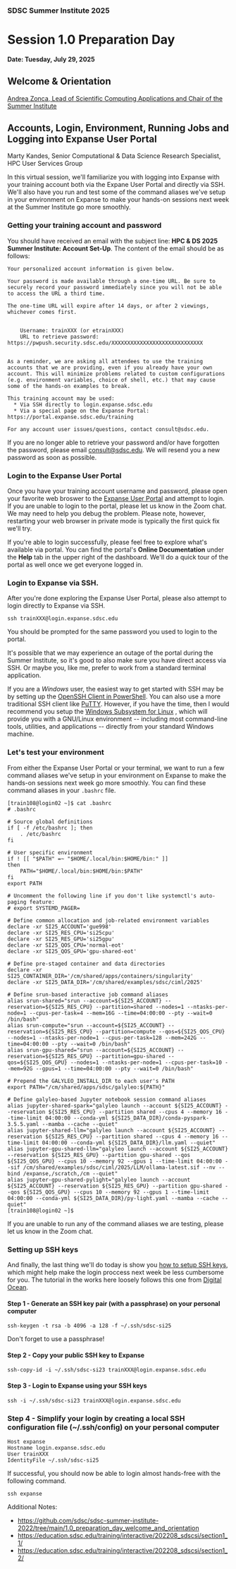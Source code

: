 ### SDSC Summer Institute 2025
# Session 1.0 Preparation Day


**Date: Tuesday, July 29, 2025**


## Welcome & Orientation
[Andrea Zonca, Lead of Scientific Computing Applications and Chair of the Summer Institute](https://www.sdsc.edu/research/experts/zonca_andrea.html)


## Accounts, Login, Environment, Running Jobs and Logging into Expanse User Portal
Marty Kandes, Senior Computational & Data Science Research Specialist, HPC User Services Group

In this virtual session, we'll familiarize you with logging into Expanse with your training account both via the Expane User Portal and directly via SSH. We'll also have you run and test some of the command aliases we've setup in your environment on Expanse to make your hands-on sessions next week at the Summer Institute go more smoothly. 

### Getting your training account and password

You should have received an email with the subject line: **HPC & DS 2025 Summer Institute: Account Set-Up**. The content of the email should be as follows:

```
Your personalized account information is given below.

Your password is made available through a one-time URL. Be sure to securely record your password immediately since you will not be able to access the URL a third time.

The one-time URL will expire after 14 days, or after 2 viewings, whichever comes first.


    Username: trainXXX (or etrainXXX)
    URL to retrieve password: https://pwpush.security.sdsc.edu/XXXXXXXXXXXXXXXXXXXXXXXXXXXXX


As a reminder, we are asking all attendees to use the training accounts that we are providing, even if you already have your own account. This will minimize problems related to custom configurations (e.g. environment variables, choice of shell, etc.) that may cause some of the hands-on examples to break.

This training account may be used:
  * Via SSH directly to login.expanse.sdsc.edu
  * Via a special page on the Expanse Portal: https://portal.expanse.sdsc.edu/training

For any account user issues/questions, contact consult@sdsc.edu. 
```

If you are no longer able to retrieve your password and/or have forgotten the password, please email consult@sdsc.edu. We will resend you a new password as soon as possible.

### Login to the Expanse User Portal

Once you have your training account username and password, please open your favorite web broswer to the [Expanse User Portal](https://portal.expanse.sdsc.edu/training) and attempt to login. If you are unable to login to the portal, please let us know in the Zoom chat. We may need to help you debug the problem. Please note, however, restarting your web browser in private mode is typically the first quick fix  we'll try.

If you're able to login successfully, please feel free to explore what's available via portal. You can find the portal's **Online Documentation** under the **Help** tab in the upper right of the dashboard. We'll do a quick tour of the portal as well once we get everyone logged in. 

### Login to Expanse via SSH.

After you're done exploring the Expanse User Portal, please also attempt to login directly to Expanse via SSH. 
```
ssh trainXXX@login.expanse.sdsc.edu
```
You should be prompted for the same password you used to login to the portal. 

It's possible that we may experience an outage of the portal during the Summer Institute, so it's good to also make sure you have direct access via SSH. Or maybe you, like me, prefer to work from a standard terminal application. 

If you are a *Windows* user, the easiest way to get started with SSH may be by setting up the [OpenSSH Client in PowerShell](https://learn.microsoft.com/en-us/windows-server/administration/openssh/openssh_install_firstuse?tabs=gui). You can also use a more traditional SSH client like [PuTTY](https://www.chiark.greenend.org.uk/~sgtatham/putty/latest.html). However, if you have the time, then I would recommend you setup the [Windows Subsystem for Linux](https://learn.microsoft.com/en-us/windows/wsl/) , which will provide you with a GNU/Linux environment -- including most command-line tools, utilities, and applications -- directly from your standard Windows machine.

### Let's test your environment

From either the Expanse User Portal or your terminal, we want to run a few command aliases we've setup in your environment on Expanse to make the hands-on sessions next week go more smoothly. You can find these command aliases in your `.bashrc` file.

```
[train108@login02 ~]$ cat .bashrc
# .bashrc

# Source global definitions
if [ -f /etc/bashrc ]; then
	. /etc/bashrc
fi

# User specific environment
if ! [[ "$PATH" =~ "$HOME/.local/bin:$HOME/bin:" ]]
then
    PATH="$HOME/.local/bin:$HOME/bin:$PATH"
fi
export PATH

# Uncomment the following line if you don't like systemctl's auto-paging feature:
# export SYSTEMD_PAGER=

# Define common allocation and job-related environment variables
declare -xr SI25_ACCOUNT='gue998'
declare -xr SI25_RES_CPU='si25cpu'
declare -xr SI25_RES_GPU='si25gpu'
declare -xr SI25_QOS_CPU='normal-eot'
declare -xr SI25_QOS_GPU='gpu-shared-eot'

# Define pre-staged container and data directories
declare -xr SI25_CONTAINER_DIR='/cm/shared/apps/containers/singularity'
declare -xr SI25_DATA_DIR='/cm/shared/examples/sdsc/ciml/2025'

# Define srun-based interactive job command aliases
alias srun-shared="srun --account=${SI25_ACCOUNT} --reservation=${SI25_RES_CPU} --partition=shared --nodes=1 --ntasks-per-node=1 --cpus-per-task=4 --mem=16G --time=04:00:00 --pty --wait=0 /bin/bash"
alias srun-compute="srun --account=${SI25_ACCOUNT} --reservation=${SI25_RES_CPU} --partition=compute --qos=${SI25_QOS_CPU} --nodes=1 --ntasks-per-node=1 --cpus-per-task=128 --mem=242G --time=04:00:00 --pty --wait=0 /bin/bash"
alias srun-gpu-shared="srun --account=${SI25_ACCOUNT} --reservation=${SI25_RES_GPU} --partition=gpu-shared --qos=${SI25_QOS_GPU} --nodes=1 --ntasks-per-node=1 --cpus-per-task=10 --mem=92G --gpus=1 --time=04:00:00 --pty --wait=0 /bin/bash"

# Prepend the GALYLEO_INSTALL_DIR to each user's PATH
export PATH="/cm/shared/apps/sdsc/galyleo:${PATH}"

# Define galyleo-based Jupyter notebook session command aliases
alias jupyter-shared-spark="galyleo launch --account ${SI25_ACCOUNT} --reservation ${SI25_RES_CPU} --partition shared --cpus 4 --memory 16 --time-limit 04:00:00 --conda-yml ${SI25_DATA_DIR}/conda-pyspark-3.5.5.yaml --mamba --cache --quiet"
alias jupyter-shared-llm="galyleo launch --account ${SI25_ACCOUNT} --reservation ${SI25_RES_CPU} --partition shared --cpus 4 --memory 16 --time-limit 04:00:00 --conda-yml ${SI25_DATA_DIR}/llm.yaml --quiet"
alias jupyter-gpu-shared-llm="galyleo launch --account ${SI25_ACCOUNT} --reservation ${SI25_RES_GPU} --partition gpu-shared --qos ${SI25_QOS_GPU} --cpus 10 --memory 92 --gpus 1 --time-limit 04:00:00 --sif /cm/shared/examples/sdsc/ciml/2025/LLM/ollama-latest.sif --nv --bind /expanse,/scratch,/cm --quiet"
alias jupyter-gpu-shared-pylight="galyleo launch --account ${SI25_ACCOUNT} --reservation ${SI25_RES_GPU} --partition gpu-shared --qos ${SI25_QOS_GPU} --cpus 10 --memory 92 --gpus 1 --time-limit 04:00:00 --conda-yml ${SI25_DATA_DIR}/py-light.yaml --mamba --cache --quiet"
[train108@login02 ~]$
```

If you are unable to run any of the command aliases we are testing, please let us know in the Zoom chat. 

### Setting up SSH keys

And finally, the last thing we'll do today is show you [how to setup SSH keys](https://github.com/sdsc/sdsc-summer-institute-2025/blob/main/1.0_preparation_day_welcome_and_orientation/SSH.md#easy-access-setting-up-ssh-keys-key), which might help make the login proccess next week be less cumbersome for you. The tutorial in the works here loosely follows this one from [Digital Ocean](https://www.digitalocean.com/community/tutorials/how-to-set-up-ssh-keys-on-ubuntu-20-04).

#### Step 1 - Generate an SSH key pair (with a passphrase) on your personal computer

```
ssh-keygen -t rsa -b 4096 -a 128 -f ~/.ssh/sdsc-si25
```

Don't forget to use a passphrase!

#### Step 2 - Copy your public SSH key to Expanse

```
ssh-copy-id -i ~/.ssh/sdsc-si23 trainXXX@login.expanse.sdsc.edu
```

#### Step 3 - Login to Expanse using your SSH keys

```
ssh -i ~/.ssh/sdsc-si23 trainXXX@login.expanse.sdsc.edu
```

### Step 4 - Simplify your login by creating a local SSH configuration file (~/.ssh/config) on your personal computer

```
Host expanse
Hostname login.expanse.sdsc.edu
User trainXXX
IdentityFile ~/.ssh/sdsc-si25
```

If successful, you should now be able to login almost hands-free with the following command. 

```
ssh expanse
```

Additional Notes:
- https://github.com/sdsc/sdsc-summer-institute-2022/tree/main/1.0_preparation_day_welcome_and_orientation
- https://education.sdsc.edu/training/interactive/202208_sdscsi/section1_1/
- https://education.sdsc.edu/training/interactive/202208_sdscsi/section1_2/
